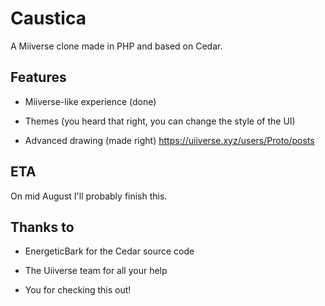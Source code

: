 # Caustica
A Miiverse clone made in PHP and based on Cedar.

## Features

- Miiverse-like experience (done)

- Themes (you heard that right, you can change the style of the UI)

- Advanced drawing (made right)
https://uiiverse.xyz/users/Proto/posts
## ETA

On mid August I'll probably finish this.

## Thanks to

- EnergeticBark for the Cedar source code

- The Uiiverse team for all your help

- You for checking this out!
